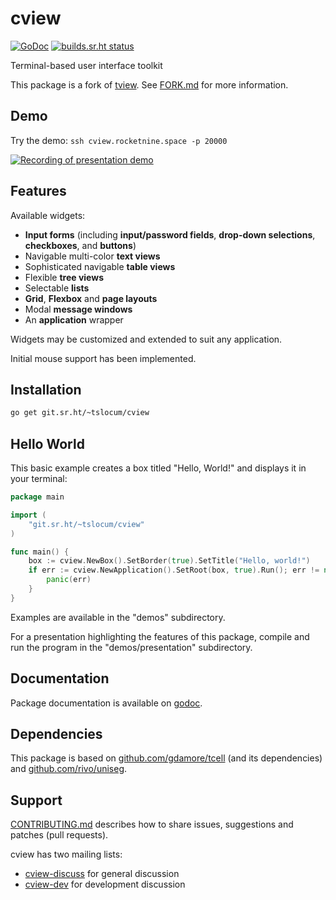 # cview
[![GoDoc](https://godoc.org/git.sr.ht/~tslocum/cview?status.svg)](https://godoc.org/git.sr.ht/~tslocum/cview)
[![builds.sr.ht status](https://builds.sr.ht/~tslocum/cview.svg)](https://builds.sr.ht/~tslocum/cview)

Terminal-based user interface toolkit

This package is a fork of [tview](https://github.com/rivo/tview).
See [FORK.md](https://man.sr.ht/~tslocum/cview/FORK.md) for more information.

## Demo

Try the demo: ```ssh cview.rocketnine.space -p 20000```

[![Recording of presentation demo](https://git.sr.ht/~tslocum/cview/blob/master/cview.gif)](https://git.sr.ht/~tslocum/cview/tree/master/demos/presentation)

## Features

Available widgets:

- __Input forms__ (including __input/password fields__, __drop-down selections__, __checkboxes__, and __buttons__)
- Navigable multi-color __text views__
- Sophisticated navigable __table views__
- Flexible __tree views__
- Selectable __lists__
- __Grid__, __Flexbox__ and __page layouts__
- Modal __message windows__
- An __application__ wrapper

Widgets may be customized and extended to suit any application.

Initial mouse support has been implemented.

## Installation

```bash
go get git.sr.ht/~tslocum/cview
```

## Hello World

This basic example creates a box titled "Hello, World!" and displays it in your terminal:

```go
package main

import (
	"git.sr.ht/~tslocum/cview"
)

func main() {
	box := cview.NewBox().SetBorder(true).SetTitle("Hello, world!")
	if err := cview.NewApplication().SetRoot(box, true).Run(); err != nil {
		panic(err)
	}
}
```

Examples are available in the "demos" subdirectory.

For a presentation highlighting the features of this package, compile and run
the program in the "demos/presentation" subdirectory.

## Documentation

Package documentation is available on [godoc](https://godoc.org/git.sr.ht/~tslocum/cview).

## Dependencies

This package is based on [github.com/gdamore/tcell](https://github.com/gdamore/tcell)
(and its dependencies) and [github.com/rivo/uniseg](https://github.com/rivo/uniseg).

## Support

[CONTRIBUTING.md](https://man.sr.ht/~tslocum/cview/CONTRIBUTING.md) describes how to share
issues, suggestions and patches (pull requests).

cview has two mailing lists:

- [cview-discuss](https://lists.sr.ht/~tslocum/cview-discuss) for general discussion
- [cview-dev](https://lists.sr.ht/~tslocum/cview-dev) for development discussion
